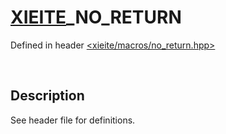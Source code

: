 # [XIEITE](../../macros.md)\_NO\_RETURN
Defined in header [<xieite/macros/no_return.hpp>](../../../include/xieite/macros/no_return.hpp)

&nbsp;

## Description
See header file for definitions.
